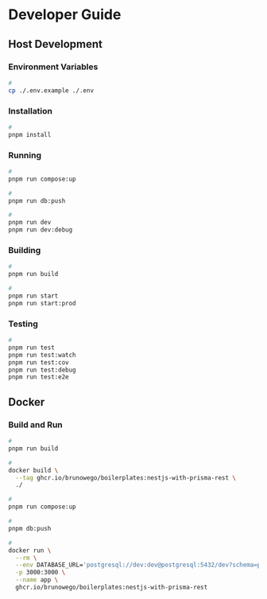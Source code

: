 # Developer Guide

## Host Development

### Environment Variables

```sh
#
cp ./.env.example ./.env
```

### Installation

```sh
#
pnpm install
```

### Running

```bash
#
pnpm run compose:up

#
pnpm run db:push

#
pnpm run dev
pnpm run dev:debug
```

### Building

```sh
#
pnpm run build

#
pnpm run start
pnpm run start:prod
```

### Testing

```bash
#
pnpm run test
pnpm run test:watch
pnpm run test:cov
pnpm run test:debug
pnpm run test:e2e
```

## Docker

### Build and Run

```sh
#
pnpm run build

#
docker build \
  --tag ghcr.io/brunowego/boilerplates:nestjs-with-prisma-rest \
  ./

#
pnpm run compose:up

#
pnpm db:push

#
docker run \
  --rm \
  --env DATABASE_URL='postgresql://dev:dev@postgresql:5432/dev?schema=public' \
  -p 3000:3000 \
  --name app \
  ghcr.io/brunowego/boilerplates:nestjs-with-prisma-rest
```
